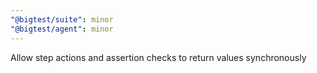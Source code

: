```yaml
---
"@bigtest/suite": minor
"@bigtest/agent": minor
---
```


Allow step actions and assertion checks to return values synchronously
